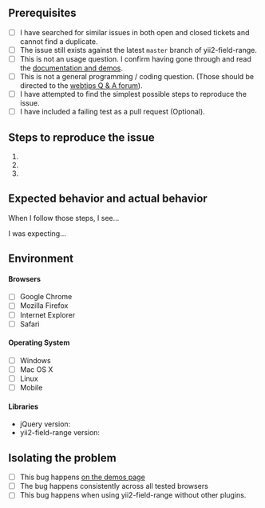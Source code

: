 ## Prerequisites

- [ ] I have searched for similar issues in both open and closed tickets and cannot find a duplicate.
- [ ] The issue still exists against the latest `master` branch of yii2-field-range.
- [ ] This is not an usage question. I confirm having gone through and read the [documentation and demos](http://demos.krajee.com/field-range).
- [ ] This is not a general programming / coding question. (Those should be directed to the [webtips Q & A forum](http://webtips.krajee.com/questions)).
- [ ] I have attempted to find the simplest possible steps to reproduce the issue.
- [ ] I have included a failing test as a pull request (Optional).

## Steps to reproduce the issue

1.
2.
3.

## Expected behavior and actual behavior

When I follow those steps, I see...

I was expecting...

## Environment

#### Browsers

- [ ] Google Chrome
- [ ] Mozilla Firefox
- [ ] Internet Explorer
- [ ] Safari

#### Operating System

- [ ] Windows
- [ ] Mac OS X
- [ ] Linux
- [ ] Mobile

#### Libraries

- jQuery version:
- yii2-field-range version:

## Isolating the problem

- [ ] This bug happens [on the demos page](http://demos.krajee.com/field-range)
- [ ] The bug happens consistently across all tested browsers
- [ ] This bug happens when using yii2-field-range without other plugins.